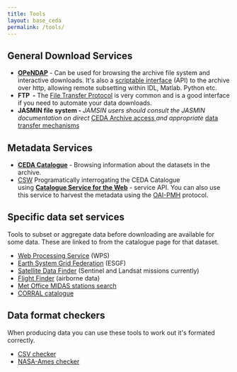 ```yaml
---
title: Tools
layout: base_ceda
permalink: /tools/
---
```


## General Download Services

 - **[OPeNDAP](https://data.ceda.ac.uk)** - Can be used for browsing the archive file system and interactive downloads. It's also a <a href="https://help.ceda.ac.uk/article/4431-ceda-archive-web-download-and-services">scriptable interface</a> (API) to the archive over http, allowing remote subsetting within IDL, Matlab. Python etc.
 - <strong><a>FTP</a>&nbsp; -&nbsp;</strong>The <a href="https://help.ceda.ac.uk/article/280-ftp">File Transfer Protocol</a> is very common and is a good interface if you need to automate your&nbsp;data downloads.
 - <strong>JASMIN file system -&nbsp;</strong><em>JAMSIN users should consult the JASMIN documentation on direct&nbsp;</em><a href="https://help.jasmin.ac.uk/article/3838-ceda-archive">CEDA Archive access&nbsp;</a><em>and appropriate&nbsp;</em><a href="https://help.ceda.ac.uk/category/217-data-transfer">data transfer mechanisms</a>

## Metadata Services

 - <strong><a href="https://catalogue.ceda.ac.uk/">CEDA Catalogue</a></strong>&nbsp;-&nbsp;Browsing information about the datasets in the archive.
 - <a href="https://csw.ceda.ac.uk/geonetwork/srv/eng/csw?SERVICE=CSW&amp;VERSION=2.0.2&amp;REQUEST=GetCapabilities">CSW</a> Programatically interrogating the CEDA Catalogue using&nbsp;<strong><a href="http://www.opengeospatial.org/standards/cat">Catalogue Service for the Web</a></strong>&nbsp;- service API. You can also use this service to harvest the metadata using the <a href="https://csw.ceda.ac.uk/geonetwork/srv/eng/oaipmh?verb=ListRecords&amp;metadataPrefix=oai_dc">OAI-PMH</a> protocol.

## Specific data set services

<p>Tools to subset or aggregate data before downloading are available for some data. These are linked to from the catalogue page for that dataset.</p>

 - <a href="https://ceda-wps-ui.ceda.ac.uk/">Web Processing Service</a> (WPS)
 - <a href="https://esgf-index1.ceda.ac.uk/projects/esgf-ceda/">Earth System Grid Federation</a> (ESGF)
 - <a href="https://geo-search.ceda.ac.uk/">Satellite Data Finder</a> (Sentinel and Landsat missions currently)
 - <a href="https://flight-finder.ceda.ac.uk/">Flight Finder</a> (airborne data)
 - <a href="/midas_stations">Met Office MIDAS stations search</a>
 - <a href="/corral">CORRAL catalogue</a>

## Data format checkers

When producing data you can use these tools to work out it's formated correctly.

 - [CSV checker](https://archive2.ceda.ac.uk//cgi-bin/badccsv/csvchecker)
 - [NASA-Ames checker](/nachecker)

